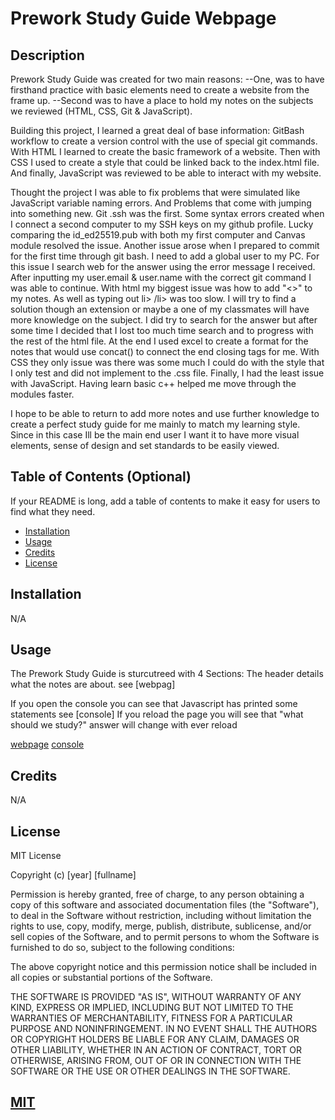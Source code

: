 # Prework Study Guide Webpage

## Description

Prework Study Guide was created for two main reasons: 
--One, was to have firsthand practice with basic elements need to create a website from the frame up. 
--Second was to have a place to hold my notes on the subjects we reviewed (HTML, CSS, Git & JavaScript).


Building this project, I learned a great deal of base information:
GitBash workflow to create a version control with the use of special git commands. With HTML I learned to create the basic framework of a website. Then with CSS I used to create a style that could be linked back to the index.html file. And finally, JavaScript was reviewed to be able to interact with my website. 

Thought the project I was able to fix problems that were simulated like JavaScript variable naming errors. And Problems that come with jumping into something new. 
Git .ssh was the first. Some syntax errors created when I connect a second computer to my SSH keys on my github profile. Lucky comparing the id_ed25519.pub with both my first computer and Canvas module resolved the issue. Another issue arose when I prepared to commit for the first time through git bash. I need to add a global user to my PC. For this issue I search web for the answer using the error message I received. After inputting my user.email & user.name with the correct git command I was able to continue.
With html my biggest issue was how to add "<>" to my notes. As well as typing out li> /li> was too slow. I will try to find a solution though an extension or maybe a one of my classmates will have more knowledge on the subject. I did try to search for the answer but after some time I decided that I lost too much time search and to progress with the rest of the html file. At the end I used excel to create a format for the notes that would use concat() to connect the end closing tags for me.
With CSS they only issue was there was some much I could do with the style that I only test and did not implement to the .css file.
Finally, I had the least issue with JavaScript. Having learn basic c++ helped me move through the modules faster. 
 
I hope to be able to return to add more notes and use further knowledge to create a perfect study guide for me mainly to match my learning style. Since in this case Ill be the main end user I want it to have more visual elements, sense of design and set standards to be easily viewed.


## Table of Contents (Optional)

If your README is long, add a table of contents to make it easy for users to find what they need.

- [Installation](#installation)
- [Usage](#usage)
- [Credits](#credits)
- [License](#license)

## Installation

N/A

## Usage

The Prework Study Guide is sturcutreed with 4 Sections:
The header details what the notes are about.
see [webpag]

If you open the console you can see that Javascript has printed some statements
see [console]
If you reload the page you will see that "what should we study?" answer will change with ever reload

[webpage](assets/images/Webpagescreen.jpg)
[console](assets/images/ConsoleScreen.png)

## Credits

N/A

## License

MIT License

Copyright (c) [year] [fullname]

Permission is hereby granted, free of charge, to any person obtaining a copy
of this software and associated documentation files (the "Software"), to deal
in the Software without restriction, including without limitation the rights
to use, copy, modify, merge, publish, distribute, sublicense, and/or sell
copies of the Software, and to permit persons to whom the Software is
furnished to do so, subject to the following conditions:

The above copyright notice and this permission notice shall be included in all
copies or substantial portions of the Software.

THE SOFTWARE IS PROVIDED "AS IS", WITHOUT WARRANTY OF ANY KIND, EXPRESS OR
IMPLIED, INCLUDING BUT NOT LIMITED TO THE WARRANTIES OF MERCHANTABILITY,
FITNESS FOR A PARTICULAR PURPOSE AND NONINFRINGEMENT. IN NO EVENT SHALL THE
AUTHORS OR COPYRIGHT HOLDERS BE LIABLE FOR ANY CLAIM, DAMAGES OR OTHER
LIABILITY, WHETHER IN AN ACTION OF CONTRACT, TORT OR OTHERWISE, ARISING FROM,
OUT OF OR IN CONNECTION WITH THE SOFTWARE OR THE USE OR OTHER DEALINGS IN THE
SOFTWARE.

[MIT](https://choosealicense.com/licenses/mit/)
---